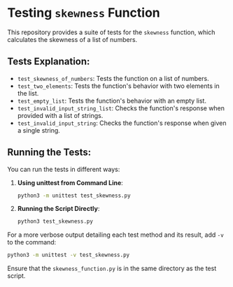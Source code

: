 # Testing `skewness` Function

This repository provides a suite of tests for the `skewness` function, which calculates the skewness of a list of numbers.

## Tests Explanation:

- `test_skewness_of_numbers`: Tests the function on a list of numbers.
- `test_two_elements`: Tests the function's behavior with two elements in the list.
- `test_empty_list`: Tests the function's behavior with an empty list.
- `test_invalid_input_string_list`: Checks the function's response when provided with a list of strings.
- `test_invalid_input_string`: Checks the function's response when given a single string.

## Running the Tests:

You can run the tests in different ways:

1. **Using unittest from Command Line**:
   ```bash
   python3 -m unittest test_skewness.py
   ```

2. **Running the Script Directly**:
   ```bash
   python3 test_skewness.py
   ```

For a more verbose output detailing each test method and its result, add `-v` to the command:
   ```bash
   python3 -m unittest -v test_skewness.py
   ```

Ensure that the `skewness_function.py` is in the same directory as the test script.
